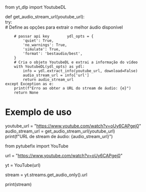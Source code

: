 from yt_dlp import YoutubeDL  
  
  
def get_audio_stream_url(youtube_url):  
    try:  
        # Define as opções para extrair o melhor áudio disponível  
  
        # passar api key        ydl_opts = {  
            'quiet': True,  
            'no_warnings': True,  
            'simulate': True,  
            'format': 'bestaudio/best',  
        }  
        # Cria o objeto YoutubeDL e extrai a informação do vídeo  
        with YoutubeDL(ydl_opts) as ydl:  
            info = ydl.extract_info(youtube_url, download=False)  
            audio_stream_url = info['url']  
            return audio_stream_url  
    except Exception as e:  
        print(f"Erro ao obter a URL do stream de áudio: {e}")  
        return None  
  
  
# Exemplo de uso  
youtube_url = "https://www.youtube.com/watch?v=oUy6CAPgej0"  
audio_stream_url = get_audio_stream_url(youtube_url)  
print(f"URL de stream de áudio: {audio_stream_url}")



from pytubefix import YouTube  
  
url = "https://www.youtube.com/watch?v=oUy6CAPgej0"  
  
yt = YouTube(url)  
  
stream = yt.streams.get_audio_only().url  
  
print(stream)
